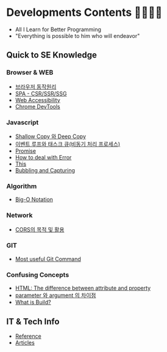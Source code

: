 # Developments Contents 🧑🏻‍💻🔥
- All I Learn for Better Programming
- "Everything is possible to him who will endeavor"  

## Quick to SE Knowledge

### Browser & WEB
- [브라우저 동작원리](https://github.com/JayKim88/dev-contents-TIL/blob/master/se_knowledge/cs/browser/main.md#1-%EC%84%9C%EB%B2%84%EB%A1%9C%EB%B6%80%ED%84%B0-%EB%A6%AC%EC%86%8C%EC%8A%A4%EB%A5%BC-%EB%B0%9B%EC%9D%80-%ED%9B%84-%EB%B8%8C%EB%9D%BC%EC%9A%B0%EC%A0%80-%EB%8F%99%EC%9E%91-%EC%9B%90%EB%A6%AC)
- [SPA - CSR/SSR/SSG](https://github.com/JayKim88/dev-contents-TIL/blob/master/se_knowledge/cs/browser/main.md#2-spa---csrssrssg)
- [Web Accessibility](https://github.com/JayKim88/dev-contents-TIL/blob/master/se_knowledge/term-concepts/web-accessibility/summary.md#overview)
- [Chrome DevTools](https://github.com/JayKim88/dev-contents-TIL/blob/master/devTools/chrome_devTools.md)

### Javascript
- [Shallow Copy 와 Deep Copy](https://github.com/JayKim88/dev-contents-TIL/blob/master/se_knowledge/cs/javascript/main.md#1-shallow-copy-%EC%99%80-deep-copy)
- [이벤트 루프와 태스크 큐(비동기 처리 프로세스)](https://github.com/JayKim88/dev-contents-TIL/blob/master/se_knowledge/cs/javascript/main.md#-2-%EC%9D%B4%EB%B2%A4%ED%8A%B8-%EB%A3%A8%ED%94%84%EC%99%80-%ED%83%9C%EC%8A%A4%ED%81%AC-%ED%81%90%EB%B9%84%EB%8F%99%EA%B8%B0-%EC%B2%98%EB%A6%AC%ED%95%98%EB%8A%94-%ED%94%84%EB%A1%9C%EC%84%B8%EC%8A%A4)
- [Promise](https://github.com/JayKim88/dev-contents-TIL/blob/master/javascript/modern_js_deep_dive/45.promise/promise.md)
- [How to deal with Error](https://github.com/JayKim88/dev-contents-TIL/blob/master/javascript/modern_js_deep_dive/47.error-handling/error-handling.md)
- [This](https://github.com/JayKim88/dev-contents-TIL/blob/master/se_knowledge/cs/javascript/main.md#-3-this)
- [Bubbling and Capturing](https://github.com/JayKim88/dev-contents-TIL/blob/master/se_knowledge/cs/javascript/main.md#4-%EB%B2%84%EB%B8%94%EB%A7%81%EA%B3%BC-%EC%BA%A1%EC%B2%98%EB%A7%81)

### Algorithm
- [Big-O Notation](https://github.com/JayKim88/dev-contents-TIL/blob/master/se_knowledge/cs/algorithm/bigONotation/main.md)

### Network
- [CORS의 목적 및 활용](https://github.com/JayKim88/dev-contents-TIL/blob/master/se_knowledge/cs/network/main.md#cors%EC%9D%98-%EB%AA%A9%EC%A0%81%EA%B3%BC-cors-%ED%99%9C%EC%9A%A9%EC%97%90-%EB%8C%80%ED%95%B4-x%EC%9D%B4%EC%95%BC%EA%B8%B0%ED%95%98%EB%9D%BC)

### GIT
- [Most useful Git Command](https://github.com/JayKim88/dev-contents-TIL/blob/master/git/gitCommand.md)

### Confusing Concepts
- [HTML: The difference between attribute and property](https://github.com/JayKim88/dev-contents-TIL/blob/master/se_knowledge/term-concepts/basic.md#q1-html-the-difference-between-attribute-and-property)
- [parameter 와 argument 의 차이점](https://github.com/JayKim88/dev-contents-TIL/blob/master/se_knowledge/term-concepts/basic.md#q2-parameter-%EC%99%80-argument-%EC%9D%98-%EC%B0%A8%EC%9D%B4%EC%A0%90)
- [What is Build?](https://github.com/JayKim88/dev-contents-TIL/blob/master/se_knowledge/term-concepts/basic.md#q3-what-is-build)

## IT & Tech Info
- [Reference](https://github.com/JayKim88/dev-contents-TIL/blob/master/techInfo/reference.md)
- [Articles](https://github.com/JayKim88/dev-contents-TIL/blob/master/techInfo/articles.md)
